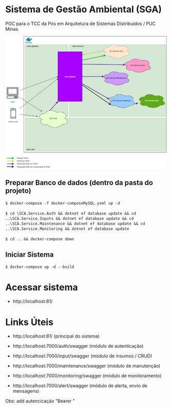# Sistema de Gestão Ambiental (SGA)
POC para o TCC da Pós em Arquitetura de Sistemas Distribuidos / PUC Minas

![alt text](https://raw.githubusercontent.com/alansvieceli/tcc-pos-poc-sca/master/diagrama.png)

## Preparar Banco de dados (dentro da pasta do projeto)

```
$ docker-compose -f docker-composeMySQL.yxml up -d

$ cd \SCA.Service.Auth && dotnet ef database update && cd ..\SCA.Service.Inputs && dotnet ef database update && cd ..\SCA.Service.Maintenance && dotnet ef database update && cd ..\SCA.Service.Monitoring && dotnet ef database update

$ cd .. && docker-compose down
```

## Iniciar Sistema

```
$ docker-compose up -d --build
```

# Acessar sistema

- http://localhost:81/

# Links Úteis


- http://localhost:81/  (principal do sistema)

- http://localhost:7000/auth/swagger (módulo de autenticação)
- http://localhost:7000/input/swagger (módulo de insumos / CRUD)
- http://localhost:7000/maintenance/swagger (módulo de manutenção)
- http://localhost:7000/monitoring/swagger (módulo de monitoramento)
- http://localhost:7000/alert/swagger (módulo de alerta, envio de mensagens)

Obs: add autencicação "Bearer <token>"
